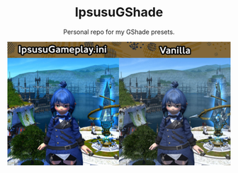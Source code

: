 <p align="center">
  <h1 align="center">IpsusuGShade</h1>
  <p align="center">Personal repo for my GShade presets.</p>
  <p align="center">
    <img src="https://raw.githubusercontent.com/ipsusu/IpsusuGShade/master/example/comparison.jpg">
  </p>
</p>
